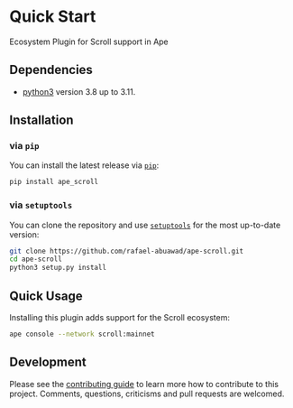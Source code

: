 # Quick Start

Ecosystem Plugin for Scroll support in Ape

## Dependencies

- [python3](https://www.python.org/downloads) version 3.8 up to 3.11.

## Installation

### via `pip`

You can install the latest release via [`pip`](https://pypi.org/project/pip/):

```bash
pip install ape_scroll
```

### via `setuptools`

You can clone the repository and use [`setuptools`](https://github.com/pypa/setuptools) for the most up-to-date version:

```bash
git clone https://github.com/rafael-abuawad/ape-scroll.git
cd ape-scroll
python3 setup.py install
```

## Quick Usage

Installing this plugin adds support for the Scroll ecosystem:

```bash
ape console --network scroll:mainnet
```

## Development

Please see the [contributing guide](CONTRIBUTING.md) to learn more how to contribute to this project.
Comments, questions, criticisms and pull requests are welcomed.
